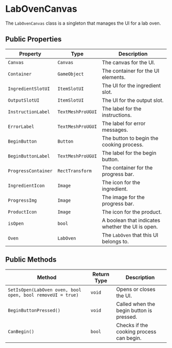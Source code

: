 # LabOvenCanvas

The `LabOvenCanvas` class is a singleton that manages the UI for a lab oven.

## Public Properties

| Property           | Type              | Description                                      |
| ------------------ | ----------------- | ------------------------------------------------ |
| `Canvas`           | `Canvas`          | The canvas for the UI.                           |
| `Container`        | `GameObject`      | The container for the UI elements.               |
| `IngredientSlotUI` | `ItemSlotUI`      | The UI for the ingredient slot.                  |
| `OutputSlotUI`     | `ItemSlotUI`      | The UI for the output slot.                      |
| `InstructionLabel` | `TextMeshProUGUI` | The label for the instructions.                  |
| `ErrorLabel`       | `TextMeshProUGUI` | The label for error messages.                    |
| `BeginButton`      | `Button`          | The button to begin the cooking process.         |
| `BeginButtonLabel` | `TextMeshProUGUI` | The label for the begin button.                  |
| `ProgressContainer`| `RectTransform`   | The container for the progress bar.              |
| `IngredientIcon`   | `Image`           | The icon for the ingredient.                     |
| `ProgressImg`      | `Image`           | The image for the progress bar.                  |
| `ProductIcon`      | `Image`           | The icon for the product.                        |
| `isOpen`           | `bool`            | A boolean that indicates whether the UI is open. |
| `Oven`             | `LabOven`         | The `LabOven` that this UI belongs to.         |

## Public Methods

| Method                                      | Return Type | Description                                      |
| ------------------------------------------- | ----------- | ------------------------------------------------ |
| `SetIsOpen(LabOven oven, bool open, bool removeUI = true)` | `void` | Opens or closes the UI.                          |
| `BeginButtonPressed()`                      | `void`      | Called when the begin button is pressed.         |
| `CanBegin()`                                | `bool`      | Checks if the cooking process can begin.         |
